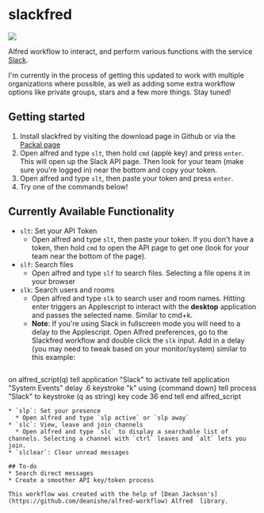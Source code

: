 slackfred
=========

![](http://i.imgur.com/Vy78c78.gif)

Alfred workflow to interact, and perform various functions with the service [Slack](http://slack.com/).

I'm currently in the process of getting this updated to work with multiple organizations where possible, as well as adding some extra workflow options like private groups, stars and a few more things. Stay tuned!

## Getting started
1. Install slackfred by visiting the download page in Github or via the [Packal page](http://www.packal.org/workflow/slackfred)
2. Open alfred and type `slt`, then hold `cmd` (apple key) and press `enter`. This will open up the Slack API page. Then look for your team (make sure you're logged in) near the bottom and copy your token.
3. Open alfred and type `slt`, then paste your token and press `enter`.
4. Try one of the commands below!

## Currently Available Functionality
* `slt`: Set your API Token
  * Open alfred and type `slt`, then paste your token. If you don't have a token, then hold `cmd` to open the API page to get one (look for your team near the bottom of the page).
* `slf`: Search files
  * Open alfred and type `slf` to search files. Selecting a file opens it in your browser
* `slk`: Search users and rooms
  * Open alfred and type `slk` to search user and room names. Hitting enter triggers an Applescript to interact with the **desktop** application and passes the selected name. Similar to cmd+k.
  * **Note**: If you're using Slack in fullscreen mode you will need to a delay to the Applescript. Open Alfred preferences, go to the Slackfred workflow and double click the `slk` input. Add in a delay (you may need to tweak based on your monitor/system) similar to this example:
  ```
on alfred_script(q)
tell application "Slack" to activate
tell application "System Events"
	delay .6
	keystroke "k" using {command down}
	tell process "Slack" to keystroke (q as string)
	key code 36
end tell
end alfred_script
```
* `slp`: Set your presence
  * Open alfred and type `slp active` or `slp away`
* `slc`: View, leave and join channels
  * Open alfred and type `slc` to display a searchable list of channels. Selecting a channel with `ctrl` leaves and `alt` lets you join.
* `slclear`: Clear unread messages

## To-do
* Search direct messages
* Create a smoother API key/token process

This workflow was created with the help of [Dean Jackson's](https://github.com/deanishe/alfred-workflow) Alfred  library.
